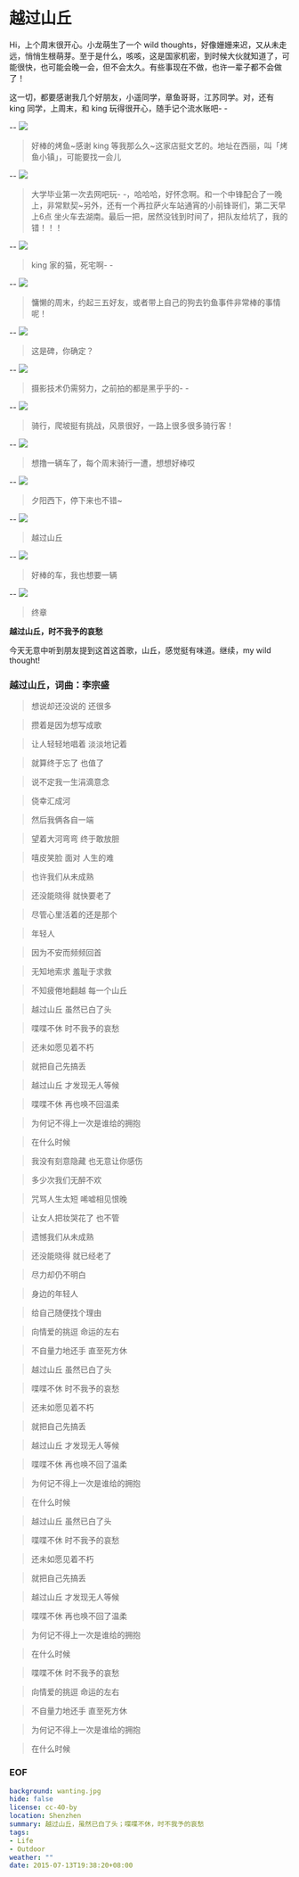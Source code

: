 越过山丘
===
Hi，上个周末很开心。小龙萌生了一个 wild thoughts，好像姗姗来迟，又从未走远，悄悄生根萌芽。至于是什么，咳咳，这是国家机密，到时候大伙就知道了，可能很快，也可能会晚一会，但不会太久。有些事现在不做，也许一辈子都不会做了！

这一切，都要感谢我几个好朋友，小遥同学，章鱼哥哥，江苏同学。对，还有 king 同学，上周末，和 king 玩得很开心，随手记个流水账吧- -

--
![](dinner-weekeng.jpg)
> 好棒的烤鱼~感谢 king 等我那么久~这家店挺文艺的。地址在西丽，叫「烤鱼小镇」，可能要找一会儿

--
![](internet-coffee.jpg)
> 大学毕业第一次去网吧玩- -，哈哈哈，好怀念啊。和一个中锋配合了一晚上，非常默契~另外，还有一个再拉萨火车站通宵的小前锋哥们，第二天早上6点 坐火车去湖南。最后一把，居然没钱到时间了，把队友给坑了，我的错！！！

--
![](king-cat.jpg)
> king 家的猫，死宅啊- -

--
![](fishing.jpg)
> 慵懒的周末，约起三五好友，或者带上自己的狗去钓鱼事件非常棒的事情呢！

--
![](monument.jpg)
> 这是碑，你确定？

--
![](photo-skill.jpg)
> 摄影技术仍需努力，之前拍的都是黑乎乎的- -

--
![](bycycling-view.jpg)
> 骑行，爬坡挺有挑战，风景很好，一路上很多很多骑行客！

--
![](green-way.jpg)
> 想撸一辆车了，每个周末骑行一遭，想想好棒哎

--
![](sunset.jpg)
> 夕阳西下，停下来也不错~

--
![](look-through.jpg)
> 越过山丘

--
![](wanting.jpg)
> 好棒的车，我也想要一辆

--
![](hill.jpg)
> 终章


**越过山丘，时不我予的哀愁**

今天无意中听到朋友提到这首这首歌，山丘，感觉挺有味道。继续，my wild thought!

### 越过山丘，词曲：李宗盛
> 想说却还没说的 还很多

> 攒着是因为想写成歌

> 让人轻轻地唱着 淡淡地记着

> 就算终于忘了 也值了

> 说不定我一生涓滴意念

> 侥幸汇成河

> 然后我俩各自一端

> 望着大河弯弯 终于敢放胆

> 嘻皮笑脸 面对 人生的难

> 也许我们从未成熟

> 还没能晓得 就快要老了

> 尽管心里活着的还是那个

> 年轻人

> 因为不安而频频回首

> 无知地索求 羞耻于求救

> 不知疲倦地翻越 每一个山丘

> 越过山丘 虽然已白了头

> 喋喋不休 时不我予的哀愁

> 还未如愿见着不朽

> 就把自己先搞丢

> 越过山丘 才发现无人等候

> 喋喋不休 再也唤不回温柔

> 为何记不得上一次是谁给的拥抱

> 在什么时候

> 我没有刻意隐藏 也无意让你感伤

> 多少次我们无醉不欢

> 咒骂人生太短 唏嘘相见恨晚

> 让女人把妆哭花了 也不管

> 遗憾我们从未成熟

> 还没能晓得 就已经老了

> 尽力却仍不明白

> 身边的年轻人

> 给自己随便找个理由

> 向情爱的挑逗 命运的左右

> 不自量力地还手 直至死方休

> 越过山丘 虽然已白了头

> 喋喋不休 时不我予的哀愁

> 还未如愿见着不朽

> 就把自己先搞丢

> 越过山丘 才发现无人等候

> 喋喋不休 再也唤不回了温柔

> 为何记不得上一次是谁给的拥抱

> 在什么时候

> 越过山丘 虽然已白了头

> 喋喋不休 时不我予的哀愁

> 还未如愿见着不朽

> 就把自己先搞丢

> 越过山丘 才发现无人等候

> 喋喋不休 再也唤不回了温柔

> 为何记不得上一次是谁给的拥抱

> 在什么时候

> 喋喋不休 时不我予的哀愁

> 向情爱的挑逗 命运的左右

> 不自量力地还手 直至死方休

> 为何记不得上一次是谁给的拥抱

> 在什么时候


### EOF
```yaml
background: wanting.jpg
hide: false
license: cc-40-by
location: Shenzhen
summary: 越过山丘，虽然已白了头；喋喋不休，时不我予的哀愁
tags:
- Life
- Outdoor
weather: ""
date: 2015-07-13T19:38:20+08:00
```
